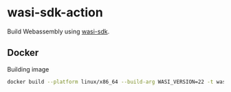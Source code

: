 # wasi-sdk-action

Build Webassembly using [wasi-sdk](https://github.com/WebAssembly/wasi-sdk).

## Docker

Building image

```sh
docker build --platform linux/x86_64 --build-arg WASI_VERSION=22 -t wasi-sdk:22.0 .
```
